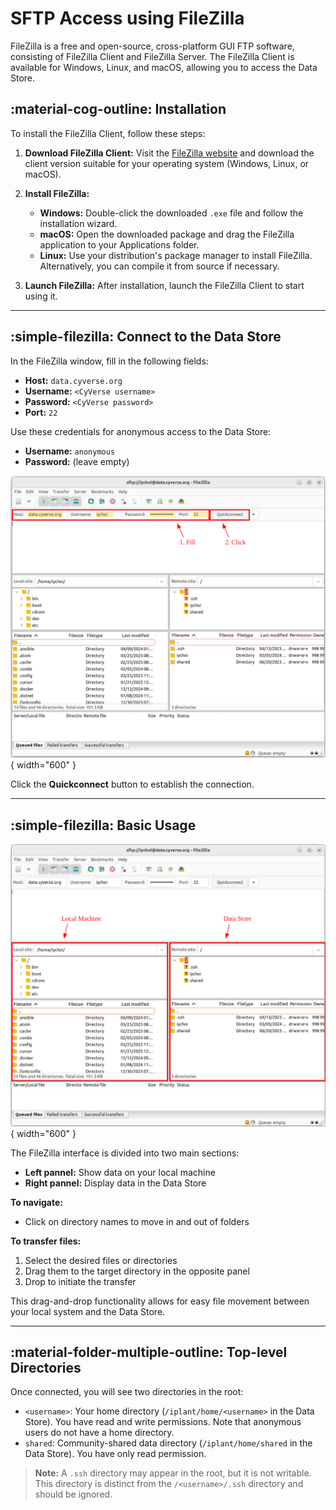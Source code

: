 # SFTP Access using FileZilla

FileZilla is a free and open-source, cross-platform GUI FTP software, consisting of FileZilla Client and FileZilla Server. The FileZilla Client is available for Windows, Linux, and macOS, allowing you to access the Data Store.

## :material-cog-outline: Installation

To install the FileZilla Client, follow these steps:

1. **Download FileZilla Client:**
    Visit the [FileZilla website](https://filezilla-project.org/download.php?type=client) and download the client version suitable for your operating system (Windows, Linux, or macOS).

2. **Install FileZilla:**

    - **Windows:** Double-click the downloaded `.exe` file and follow the installation wizard.
    - **macOS:** Open the downloaded package and drag the FileZilla application to your Applications folder.
    - **Linux:** Use your distribution's package manager to install FileZilla. Alternatively, you can compile it from source if necessary.

3. **Launch FileZilla:**
    After installation, launch the FileZilla Client to start using it.

---

## :simple-filezilla: Connect to the Data Store

In the FileZilla window, fill in the following fields:

- **Host:** `data.cyverse.org`
- **Username:** `<CyVerse username>`
- **Password:** `<CyVerse password>`
- **Port:** `22`

Use these credentials for anonymous access to the Data Store:

- **Username:** `anonymous`
- **Password:** (leave empty)

![filezilla_sftp_connect](../../assets/ds/filezilla_sftp_connect.png){ width="600" }

Click the **Quickconnect** button to establish the connection.


---

## :simple-filezilla: Basic Usage

![filezilla_sftp_sections](../../assets/ds/filezilla_sftp_sections.png){ width="600" }

The FileZilla interface is divided into two main sections:

- **Left pannel:** Show data on your local machine
- **Right pannel:** Display data in the Data Store

**To navigate:**

- Click on directory names to move in and out of folders

**To transfer files:**

1. Select the desired files or directories
2. Drag them to the target directory in the opposite panel
3. Drop to initiate the transfer

This drag-and-drop functionality allows for easy file movement between your local system and the Data Store.

---

## :material-folder-multiple-outline: Top-level Directories

Once connected, you will see two directories in the root:

- `<username>`: Your home directory (`/iplant/home/<username>` in the Data Store). You have read and write permissions. Note that anonymous users do not have a home directory.
- `shared`: Community-shared data directory (`/iplant/home/shared` in the Data Store). You have only read permission.

> **Note:** A `.ssh` directory may appear in the root, but it is not writable. This directory is distinct from the `/<username>/.ssh` directory and should be ignored.